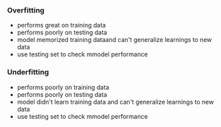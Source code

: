 
### Overfitting
* performs great on training data
* performs poorly on testing data
* model memorized training dataand can't generalize learnings to new data
* use testing set to check mmodel performance

### Underfitting
* performs poorly on training data
* performs poorly on testing data
* model didn't learn training data and can't generalize learnings to new data
* use testing set to check mmodel performance
